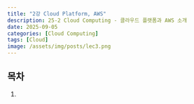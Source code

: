 ```yaml
---
title: "2강 Cloud Platform, AWS"
description: 25-2 Cloud Computing - 클라우드 플랫폼과 AWS 소개
date: 2025-09-05
categories: [Cloud Computing]
tags: [Cloud]
image: /assets/img/posts/lec3.png
---
```


## **목차**

1. 